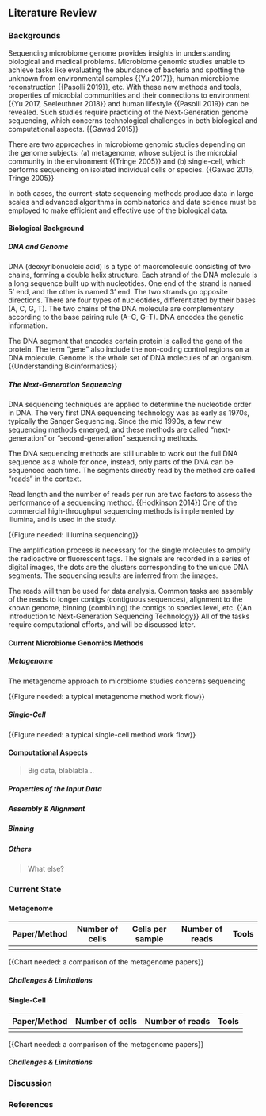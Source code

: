 ## Literature Review

### Backgrounds

Sequencing microbiome genome provides insights in understanding biological and medical problems. Microbiome genomic studies enable to achieve tasks like evaluating the abundance of bacteria and spotting the unknown from environmental samples {{Yu 2017}}, human microbiome reconstruction {{Pasolli 2019}}, etc. With these new methods and tools, properties of microbial communities and their connections to environment {{Yu 2017, Seeleuthner 2018}} and human lifestyle {{Pasolli 2019}} can be revealed. Such studies require practicing of the Next-Generation genome sequencing, which concerns technological challenges in both biological and computational aspects. {{Gawad 2015}}

There are two approaches in microbiome genomic studies depending on the genome subjects: (a) metagenome, whose subject is the microbial community in the environment {{Tringe 2005}} and  (b) single-cell, which performs sequencing on isolated individual cells or species. {{Gawad 2015, Tringe 2005}} 

In both cases, the current-state sequencing methods produce data in large scales and advanced algorithms in combinatorics and data science must be employed to make efficient and effective use of the biological data.

#### Biological Background

##### DNA and Genome

DNA (deoxyribonucleic acid) is a type of macromolecule consisting of two chains, forming a double helix structure. Each strand of the DNA molecule is a long sequence built up with nucleotides. One end of the strand is named 5’ end, and the other is named 3’ end. The two strands go opposite directions. There are four types of nucleotides, differentiated by their bases (A, C, G, T). The two chains of the DNA molecule are complementary according to the base pairing rule (A–C, G–T). DNA encodes the genetic information.

The DNA segment that encodes certain protein is called the gene of the protein. The term “gene” also include the non-coding control regions on a DNA molecule. Genome is the whole set of DNA molecules of an organism. {{Understanding Bioinformatics}}

##### The Next-Generation Sequencing

DNA sequencing techniques are applied to determine the nucleotide order in DNA. The very first DNA sequencing technology was as early as 1970s, typically the Sanger Sequencing. Since the mid 1990s, a few new sequencing methods emerged, and these methods are called “next-generation” or “second-generation” sequencing methods.

The DNA sequencing methods are still unable to work out the full DNA sequence as a whole for once, instead, only parts of the DNA can be sequenced each time. The segments directly read by the method are called “reads” in the context.

Read length and the number of reads per run are two factors to assess the performance of a sequencing method. {{Hodkinson 2014}} One of the commercial high-throughput sequencing methods is implemented by Illumina, and is used in the study.

{{Figure needed: IIllumina sequencing}}

The amplification process is necessary for the single molecules to amplify the radioactive or fluorescent tags. The signals are recorded in a series of digital images, the dots are the clusters corresponding to the unique DNA segments. The sequencing results are inferred from the images.

The reads will then be used for data analysis. Common tasks are assembly of the reads to longer contigs (contiguous sequences), alignment to the known genome, binning (combining) the contigs to species level, etc. {{An introduction to Next-Generation Sequencing Technology}} All of the tasks require computational efforts, and will be discussed later.


#### Current Microbiome Genomics Methods

##### Metagenome

The metagenome approach to microbiome studies concerns sequencing 

{{Figure needed: a typical metagenome method work flow}}

##### Single-Cell

{{Figure needed: a typical single-cell method work flow}}

#### Computational Aspects

> Big data, blablabla…

##### Properties of the Input Data

##### Assembly & Alignment

##### Binning

##### Others

> What else?

### Current State

#### Metagenome

| Paper/Method | Number of cells | Cells per sample | Number of reads | Tools |
| ------------ | --------------- | ---------------- | --------------- | ----- |
|              |                 |                  |                 |       |

{{Chart needed: a comparison of the metagenome papers}}

##### Challenges & Limitations

#### Single-Cell

| Paper/Method | Number of cells | Number of reads | Tools |
| ------------ | --------------- | --------------- | ----- |
|              |                 |                 |       |

{{Chart needed: a comparison of the metagenome papers}}

##### Challenges & Limitations

### Discussion

### References



